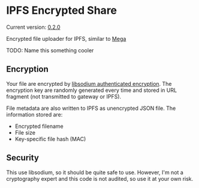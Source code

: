 # IPFS Encrypted Share

Current version: [0.2.0](https://ipfs.io/ipfs/QmcmqrfMQfLJJPc1sVMg5ajWZH9Qs4f4dpHrDSXrT1gY4f/)

Encrypted file uploader for IPFS, similar to [Mega](https://mega.co.nz/)

TODO: Name this something cooler

## Encryption

Your file are encrypted by [libsodium authenticated encryption](https://download.libsodium.org/doc/secret-key_cryptography/authenticated_encryption.html). The encryption key are randomly generated every time and stored in URL fragment (not transmitted to gateway or IPFS).

File metadata are also written to IPFS as unencrypted JSON file. The information stored are:

-   Encrypted filename
-   File size
-   Key-specific file hash (MAC)

## Security

This use libsodium, so it should be quite safe to use. However, I'm not a cryptography expert and this code is not audited, so use it at your own risk.
